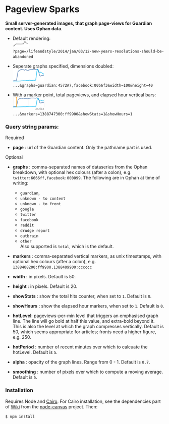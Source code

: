 Pageview Sparks
===============

__Small server-generated images, that graph page-views for Guardian content. Uses Ophan data__. 

* Default rendering:  
![](./example/example01.png)  
`?page=/lifeandstyle/2014/jan/03/12-new-years-resolutions-should-be-abandoned`  

* Seperate graphs specified, dimensions doubled:  
![](./example/example02.png)  
`...&graphs=guardian:4572A7,facebook:00b6f3&width=100&height=40`  

* With a marker point, total pageviews, and elapsed hour vertical bars:  
![](./example/example03.png)  
`...&markers=1388747300:ff9900&showStats=1&showHours=1`  

### Query string params:

Required

* __page__ : url of the Guardian content. Only the pathname part is used.

Optional

* __graphs__ : comma-separated names of dataseries from the Ophan breakdown, with optional hex colours (after a colon), e.g. `twitter:6666ff,facebook:000099`. The following are in Ophan at time of writing:
    * `guardian`,
    * `unknown - to content`
    * `unknown - to front`
    * `google`
    * `twitter`
    * `facebook`
    * `reddit`
    * `drudge report`
    * `outbrain`
    * `other`  
    Also supported is `total`, which is the default.

* __markers__ : comma-separated vertical markers, as unix timestamps, with optional hex colours (after a colon), e.g. `1388408200:ff9900,1388409900:cccccc`

* __width__ : in pixels. Default is 50.

* __height__ : in pixels. Default is 20.

* __showStats__ : show the total hits counter, when set to `1`. Default is `0`.

* __showHours__ :  show the elapsed hour markers, when set to `1`. Default is `0`.

* __hotLevel__:  pageviews-per-min level that triggers an emphasised graph line. The line will go bold at half this value, and extra-bold beyond it. This is also the level at which the graph compresses vertically. Default is 50, which seems appropriate for articles; fronts need a higher figure, e.g. 250.

* __hotPeriod__ : number of recent minutes over which to calcuate the hotLevel. Default is `5`.

* __alpha__ : opacity of the graph lines. Range from 0 - 1. Default is `0.7`.

* __smoothing__ : number of pixels over which to compute a moving average. Default is `5`.

### Installation

Requires Node and [Cairo](http://cairographics.org/). For Cairo installation, see the dependencies part of [Wiki](https://github.com/LearnBoost/node-canvas/wiki/_pages) from the [node-canvas](https://github.com/LearnBoost/node-canvas) project. Then:

```
$ npm install
```

